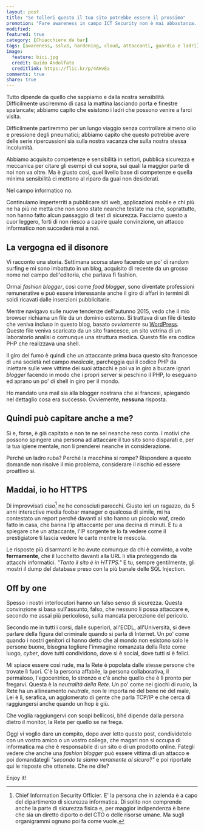 ```yaml
---
layout: post
title: "Se tolleri questo il tuo sito potrebbe essere il prossimo"
promotion: "Fare awareness in campo ICT Security non è mai abbastanza. Il tuo sito è al sicuro? Capiamolo insieme"
modified: 
featured: true
category: [Chiacchiere da bar]
tags: [awareness, sslv3, hardening, cloud, attaccanti, guardia e ladri]
image:
  feature: bici.jpg
  credit: Guido Andolfato
  creditlink: https://flic.kr/p/4AHvEa
comments: true
share: true
---
```


Tutto dipende da quello che sappiamo e dalla nostra sensibilità. Difficilmente
usciremmo di casa la mattina lasciando porta e finestre spalancate; abbiamo
capito che esistono i ladri che possono venire a farci visita.

Difficilmente partiremmo per un lungo viaggio senza controllare almeno olio e
pressione degli pneumatici; abbiamo capito che questo potrebbe avere delle
serie ripercussioni sia sulla nostra vacanza che sulla nostra stessa
incolumità.

Abbiamo acquisito competenze e sensibilità in settori, pubblica sicurezza e
meccanica per citare gli esempi di cui sopra, sui quali la maggior parte di noi
non va oltre. Ma è giusto così, quel livello base di competenze e quella minima
sensibilità ci mettono al riparo da guai non desiderati.

Nel campo informatico no.

Continuiamo imperterriti a pubblicare siti web, applicazioni mobile e chi più
ne ha più ne metta che non sono state neanche testate ma che, soprattutto, non
hanno fatto alcun passaggio di test di sicurezza. Facciamo questo a cuor
leggero, forti di non riesco a capire quale convinzione, un attacco informatico
non succederà mai a noi.

## La vergogna ed il disonore

Vi racconto una storia. Settimana scorsa stavo facendo un po' di random surfing
e mi sono imbattuto in un blog, acquisito di recente da un grosso nome nel
campo dell'editoria, che parlava fi fashion.

Ormai _fashion blogger_, così come _food blogger_, sono diventate professioni
remunerative e può essere interessante anche il giro di affari in termini di
soldi ricavati dalle inserzioni pubblicitarie.

Mentre navigavo sulle nuove tendenze dell'autunno 2015, vedo che il mio browser
richiama un file da un dominio esterno. Si trattava di un file di testo che
veniva incluso in questo blog, basato _ovviamente_ su
[WordPress](https://wordpress.org). Questo file veniva scaricato da un sito
francesce, un sito vetrina di un laboratorio analisi o comunque una struttura
medica. Questo file era codice PHP che realizzava una shell.

Il giro del fumo è quindi che un attaccante prima buca questo sito francesce di
una società nel campo _medicale_, parcheggia qui il codice PHP da iniettare
sulle vere vittime dei suoi attacchi e poi va in giro a bucare ignari _blogger_
facendo in modo che i propri server si peschino il PHP, lo eseguano ed aprano
un po' di shell in giro per il mondo.

Ho mandato una mail sia alla blogger nostrana che ai francesi, spiegando nel
dettaglio cosa era successo. Ovviemente, **nessuna** risposta.

## Quindi può capitare anche a me?

Sì e, forse, è già capitato e non te ne sei neanche reso conto. I motivi che
possono spingere una persona ad attaccare il tuo sito sono disparati e, per la
tua igiene mentale, non li prenderei neanche in considerazione.

Perché un ladro ruba? Perché la macchina si rompe? Rispondere a questo domande
non risolve il mio problema, considerare il rischio ed essere proattivo sì.

## Maddai, io ho HTTPS

Di improvvisati _ciso_[^1] ne ho conosciuti parecchi. Giusto ieri un ragazzo,
da 5 anni interactive media foobar manager o qualcosa di simile, mi ha
contestato un report perché davanti al sito hanno un piccolo waf, credo fatto
in casa, che banna l'ip attaccante per una decina di minuti. E tu a spiegare
che un attaccante, l'IP sorgente te lo fa vedere come il prestigiatore ti
lascia vedere le carte mentre le mescola.

Le risposte più disarmanti le ho avute comunque da chi è convinto, a volte
**fermamente**, che il lucchetto davanti alla URL li stia proteggendo da
attacchi informatici. _"Tanto il sito è in HTTPS."_ E tu, sempre gentilmente,
gli mostri il dump del database preso con la più banale delle SQL Injection.

## Off by one

Spesso i nostri interlocutori hanno un falso senso di sicurezza. Questa
convinzione si basa sull'assunto, falso, che nessuno li possa attaccare e,
secondo me assai più pericoloso, sulla mancata percezione del pericolo.

Secondo me in tutti i corsi, dalle superiori, all'ECDL, all'Università, si deve
parlare della figura del criminale quando si parla di Internet. Un po' come
quando i nostri genitori ci hanno detto che al mondo non esistono solo le
persone buone, bisogna togliere l'immagine romanzata della Rete come luogo,
_cyber_, dove tutti condividono, dove si è social, dove tutti si è felici.

Mi spiace essere così rude, ma la Rete è popolata dalle stesse persone che
trovate lì fuori. C'è la persona affabile, la persona collaborativa, il
permaloso, l'egocentrico, lo stronzo e c'è anche quello che è lì pronto per
fregarvi. Questa è la _neutralità della Rete_. Un po' come nei giochi di ruolo,
la Rete ha un allineamento _neutrale_, non le importa né del bene né del male,
Lei è lì, serafica, un agglomerato di gente che parla TCP/IP e che cerca di
raggiungersi anche quando un hop è giù.

Che voglia raggiungervi con scopi bellicosi, bhé dipende dalla persona dietro
il monitor, la Rete per quello se ne frega.

Oggi vi voglio dare un compito, dopo aver letto questo post, condividetelo con
un vostro amico o un vostro collega, che magari non si occupa di informatica ma
che è responsabile di un sito o di un prodotto online. Fategli vedere che anche
una _fashion blogger_ può essere vittima di un attacco e poi domandategli
_"secondo te siamo veramente al sicuro?"_ e poi riportate qui le risposte che
ottenete. Che ne dite?

Enjoy it!

[^1]: Chief Information Security Officier. E' la persona che in azienda è a
      capo del dipartimento di sicurezza informatica. Di solito non comprende anche
      la parte di sicurezza fisica e, per maggior indipendenza è bene che sia un
      diretto diporto o del CTO o delle risorse umane. Ma sugli organigrammi ognuno
      poi fa come vuole.
